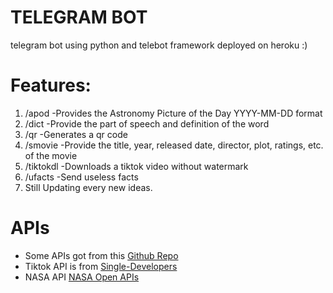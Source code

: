 # TELEGRAM BOT
telegram bot using python and telebot framework deployed on heroku :)

# Features:
1. /apod
   -Provides the Astronomy Picture of the Day YYYY-MM-DD format
2. /dict
   -Provide the part of speech and definition of the word
3. /qr
   -Generates a qr code
4. /smovie
   -Provide the title, year, released date, director, plot, ratings, etc. of the movie
5. /tiktokdl
   -Downloads a tiktok video without watermark
6. /ufacts
   -Send useless facts
7. Still Updating every new ideas.

# APIs
- Some APIs got from this [Github Repo](https://github.com/public-apis/public-apis)
- Tiktok API is from [Single-Developers](https://github.com/Single-Developers/API)
- NASA API [NASA Open APIs](https://api.nasa.gov/)

